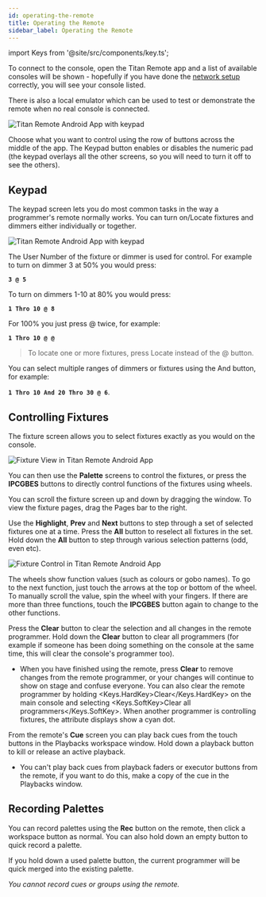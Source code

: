 ```yaml
---
id: operating-the-remote
title: Operating the Remote
sidebar_label: Operating the Remote
---
```


import Keys from '@site/src/components/key.ts';

To connect to the console, open the Titan Remote app and a list of
available consoles will be shown - hopefully if you have done the
[network setup](setting-up-the-remote.md) correctly, you will see your console listed.

There is also a local emulator which can be used to test or demonstrate
the remote when no real console is connected.

![Titan Remote Android App with keypad](/docs/images/Titan-Remote-Android-App-Control-Selection.png)

Choose what you want to control using the row of buttons across the
middle of the app. The Keypad button enables or disables the numeric pad
(the keypad overlays all the other screens, so you will need to turn it
off to see the others).

## Keypad

The keypad screen lets you do most common tasks in the way a
programmer\'s remote normally works. You can turn on/Locate fixtures and
dimmers either individually or together.

![Titan Remote Android App with keypad](/docs/images/Titan-Remote-Android-App-with-keypad.png)

The User Number of the fixture or dimmer is used for control. For
example to turn on dimmer 3 at 50% you would press:

**`3 @ 5`**

To turn on dimmers 1-10 at 80% you would press:

**`1 Thro 10 @ 8`**

For 100% you just press @ twice, for example:

**`1 Thro 10 @ @`**

> To locate one or more fixtures, press Locate instead of the @ button.

You can select multiple ranges of dimmers or fixtures using the And
button, for example:

**`1 Thro 10 And 20 Thro 30 @ 6`**.

## Controlling Fixtures

The fixture screen allows you to select fixtures exactly as you would on
the console.

![Fixture View in Titan Remote Android App](/docs/images/Fixture-View-in-Titan-Remote-Android-App.png)

You can then use the **Palette** screens to control the fixtures, or press
the **IPCGBES** buttons to directly control functions of the fixtures using
wheels.

You can scroll the fixture screen up and down by dragging the window. To
view the fixture pages, drag the Pages bar to the right.

Use the **Highlight**, **Prev** and **Next** buttons to step through a set of selected fixtures
one at a time. Press the **All** button to reselect all fixtures in the set. Hold down the **All** button to
step through various selection patterns (odd, even etc).

![Fixture Control in Titan Remote Android App](/docs/images/Fixture-Control-in-Titan-Remote-Android-App.png)

The wheels show function values (such as colours or gobo names). To go
to the next function, just touch the arrows at the top or bottom of the
wheel. To manually scroll the value, spin the wheel with your fingers.
If there are more than three functions, touch the **IPCGBES** button again
to change to the other functions.

Press the **Clear** button to clear the selection and all changes in the
remote programmer. Hold down the **Clear** button to clear all programmers
(for example if someone has been doing something on the console at the
same time, this will clear the console's programmer too).

- When you have finished using the remote, press **Clear** to remove changes from the remote
programmer, or your changes will continue to show on stage and confuse everyone. 
You can also clear the remote programmer by holding <Keys.HardKey>Clear</Keys.HardKey> on
the main console and selecting <Keys.SoftKey>Clear all programmers</Keys.SoftKey>.
When another programmer is controlling fixtures, the attribute displays show a cyan dot.

From the remote's **Cue** screen you can play back cues from the touch buttons 
in the Playbacks workspace window. Hold down a playback button to kill or release 
an active playback.

- You can't play back cues from playback faders or executor buttons from the remote,
	if you want to do this, make a copy of the cue in the Playbacks window.



## Recording Palettes

You can record palettes using the **Rec** button on the remote,
then click a workspace button as normal. You can also hold down an empty
button to quick record a palette.

If you hold down a used palette button, the current programmer will be
quick merged into the existing palette.

*You cannot record cues or groups using the remote.*